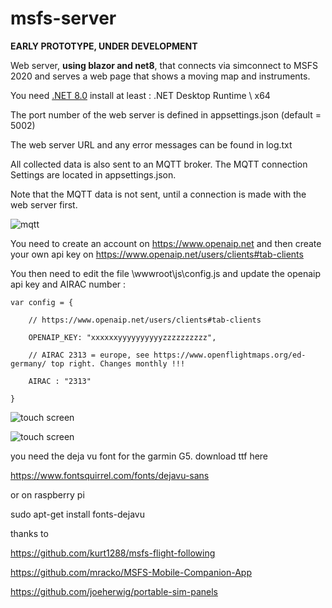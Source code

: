 # msfs-server

**EARLY PROTOTYPE, UNDER DEVELOPMENT**

Web server, **using blazor and net8**, that connects via simconnect to MSFS 2020 and serves a web page that shows a moving map and instruments.

You need [.NET 8.0](https://dotnet.microsoft.com/download/dotnet/8.0)  install at least : .NET Desktop Runtime \ x64

The port number of the web server is defined in appsettings.json (default = 5002)

The web server URL and any error messages can be found in log.txt

All collected data is also sent to an MQTT broker. The MQTT connection Settings are located in appsettings.json.

Note that the MQTT data is not sent, until a connection is made with the web server first.

![mqtt](https://i.imgur.com/UlSnpDn.png)

You need to create an account on https://www.openaip.net and then create your own api key on https://www.openaip.net/users/clients#tab-clients

You then need to edit the file \wwwroot\js\config.js and update the openaip api key and AIRAC number :

```
var config = {

    // https://www.openaip.net/users/clients#tab-clients

    OPENAIP_KEY: "xxxxxxyyyyyyyyyyzzzzzzzzzz",

    // AIRAC 2313 = europe, see https://www.openflightmaps.org/ed-germany/ top right. Changes monthly !!!

    AIRAC : "2313"

}
```

![touch screen](https://i.imgur.com/4YI13mJ.jpg)


![touch screen](https://i.imgur.com/erLvZY7.jpg)


you need the deja vu font for the garmin G5. download ttf here

https://www.fontsquirrel.com/fonts/dejavu-sans

or on raspberry pi

sudo apt-get install fonts-dejavu




thanks to

https://github.com/kurt1288/msfs-flight-following

https://github.com/mracko/MSFS-Mobile-Companion-App

https://github.com/joeherwig/portable-sim-panels
